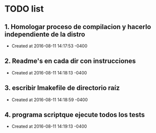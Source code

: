 # TODO list
## 1. Homologar proceso de compilacion y hacerlo independiente de la distro
- Created at   2016-08-11 14:17:53 -0400

## 2. Readme's en cada dir con instrucciones
- Created at   2016-08-11 14:18:13 -0400

## 3. escribir Imakefile de directorio raíz
- Created at   2016-08-11 14:18:59 -0400

## 4. programa scriptque ejecute todos los tests
- Created at   2016-08-11 14:19:13 -0400

